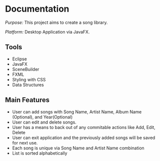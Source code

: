 # Documentation

*Purpose:* This project aims to create a song library.

*Platform:* Desktop Application via JavaFX.

Tools
---
* Eclipse
* JavaFX
* SceneBuilder
* FXML
* Styling with CSS
* Data Structures

Main Features
---
* User can add songs with Song Name, Artist Name, Album Name (Optional), and Year(Optional)
* User can edit and delete songs.
* User has a means to back out of any commitable actions like Add, Edit, Delete
* User can exit application and the previously added songs will be saved for next use.
* Each song is unique via Song Name and Artist Name combination
* List is sorted alphabetically
